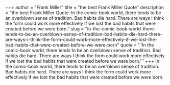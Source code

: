 +++
author = "Frank Miller"
title = "the best Frank Miller Quote"
description = "the best Frank Miller Quote: In the comic-book world, there tends to be an overblown sense of tradition. Bad habits die hard. There are ways I think the form could work more effectively if we lost the bad habits that were created before we were born."
slug = "in-the-comic-book-world-there-tends-to-be-an-overblown-sense-of-tradition-bad-habits-die-hard-there-are-ways-i-think-the-form-could-work-more-effectively-if-we-lost-the-bad-habits-that-were-created-before-we-were-born"
quote = '''In the comic-book world, there tends to be an overblown sense of tradition. Bad habits die hard. There are ways I think the form could work more effectively if we lost the bad habits that were created before we were born.'''
+++
In the comic-book world, there tends to be an overblown sense of tradition. Bad habits die hard. There are ways I think the form could work more effectively if we lost the bad habits that were created before we were born.
